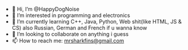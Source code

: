 - 👋 Hi, I’m @HappyDogNoise
- 👀 I’m interested in programming and electronics
- 🌱 I’m currently learning C++, Java, Python, Web shit(like HTML, JS & CS) also Russian, German and French if u wanna know
- 💞️ I’m looking to collaborate on anything i guess
- 📫 How to reach me: mrsharkfins@gmail.com

